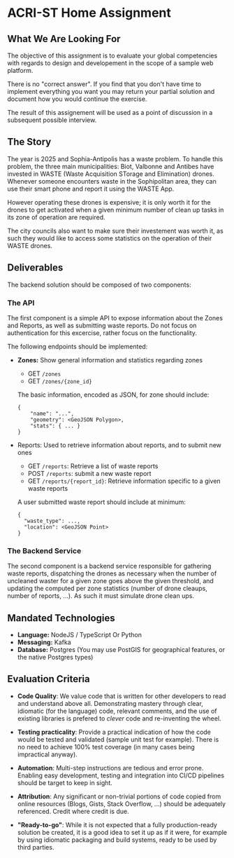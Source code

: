 # ACRI-ST Home Assignment

## What We Are Looking For

The objective of this assignment is to evaluate your global competencies with regards to design and developement in the scope of a sample web platform.

There is no "correct answer". If you find that you don't have time to implement everything you want you may return your partial solution and document how you would continue the exercise.

The result of this assignement will be used as a point of discussion in a subsequent possible interview.


## The Story

The year is 2025 and Sophia-Antipolis has a waste problem. To handle this problem, the three main municipalities: Biot, Valbonne and Antibes have invested in WASTE (Waste Acquisition STorage and Elimination) drones. Whenever someone encounters waste in the Sophipolitan area, they can use their smart phone and report it using the WASTE App.

However operating these drones is expensive; it is only worth it for the drones to get activated when a given minimum number of clean up tasks in its zone of operation are required.

The city councils also want to make sure their investement was worth it, as such they would like to access some statistics on the operation of their WASTE drones.


## Deliverables

The backend solution should be composed of two components:


### The API

The first component is a simple API to expose information about the Zones and Reports, as well as submitting waste reports. Do not focus on authentication for this excercise, rather focus on the functionality.

The following endpoints should be implemented:

  * **Zones:** Show general information and statistics regarding zones
    * GET `/zones`
    * GET `/zones/{zone_id}`

    The basic information, encoded as JSON, for zone should include:
    ```
    {
        "name": "...",
        "geometry": <GeoJSON Polygon>,
        "stats": { ... } 
    }
    ```

  * Reports: Used to retrieve information about reports, and to submit new ones
    * GET `/reports`: Retrieve a list of waste reports
    * POST `/reports`: submit a new waste report
    * GET `/reports/{report_id}`: Retrieve information specific to a given waste reports

  
    A user submitted waste report should include at minimum:
  
    ```
    {
      "waste_type": ...,
      "location": <GeoJSON Point>
    }
    ```


### The Backend Service

The second component is a backend service responsible for gathering waste reports, dispatching the drones as necessary when the number of uncleaned waster for a given zone goes above the given threshold, and updating the computed per zone statistics (number of drone cleaups, number of reports, ...). As such it must simulate drone clean ups.


## Mandated Technologies

  * **Language:** NodeJS / TypeScript Or Python
  * **Messaging:** Kafka
  * **Database:** Postgres (You may use PostGIS for geographical features, or the native Postgres types)


## Evaluation Criteria

  * **Code Quality**: We value code that is written for other developers to read and understand above all. Demonstrating mastery through clear, idiomatic (for the language) code, relevant comments, and the use of existing libraries is prefered to _clever_ code and re-inventing the wheel.

  * **Testing practicality**: Provide a practical indication of how the code would be tested and validated (sample unit test for example). There is no need to achieve 100% test coverage (in many cases being impractical anyway).

  * **Automation**: Multi-step instructions are tedious and error prone. Enabling easy development, testing and integration into CI/CD pipelines should be target to keep in sight.

  * **Attribution**: Any significant or non-trivial portions of code copied from online resources (Blogs, Gists, Stack Overflow, ...) should be adequately referenced. Credit where credit is due.

  * **"Ready-to-go"**: While it is not expected that a fully production-ready solution be created, it is a good idea to set it up as if it were, for example by using idiomatic packaging and build systems, ready to be used by third parties.